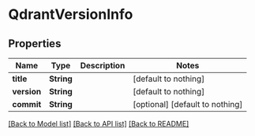 # QdrantVersionInfo


## Properties
Name | Type | Description | Notes
------------ | ------------- | ------------- | -------------
**title** | **String** |  | [default to nothing]
**version** | **String** |  | [default to nothing]
**commit** | **String** |  | [optional] [default to nothing]


[[Back to Model list]](../README.md#models) [[Back to API list]](../README.md#api-endpoints) [[Back to README]](../README.md)


